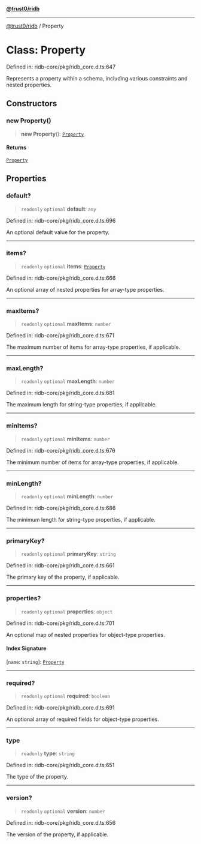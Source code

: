 [**@trust0/ridb**](../README.md)

***

[@trust0/ridb](../README.md) / Property

# Class: Property

Defined in: ridb-core/pkg/ridb\_core.d.ts:647

Represents a property within a schema, including various constraints and nested properties.

## Constructors

### new Property()

> **new Property**(): [`Property`](Property.md)

#### Returns

[`Property`](Property.md)

## Properties

### default?

> `readonly` `optional` **default**: `any`

Defined in: ridb-core/pkg/ridb\_core.d.ts:696

An optional default value for the property.

***

### items?

> `readonly` `optional` **items**: [`Property`](Property.md)

Defined in: ridb-core/pkg/ridb\_core.d.ts:666

An optional array of nested properties for array-type properties.

***

### maxItems?

> `readonly` `optional` **maxItems**: `number`

Defined in: ridb-core/pkg/ridb\_core.d.ts:671

The maximum number of items for array-type properties, if applicable.

***

### maxLength?

> `readonly` `optional` **maxLength**: `number`

Defined in: ridb-core/pkg/ridb\_core.d.ts:681

The maximum length for string-type properties, if applicable.

***

### minItems?

> `readonly` `optional` **minItems**: `number`

Defined in: ridb-core/pkg/ridb\_core.d.ts:676

The minimum number of items for array-type properties, if applicable.

***

### minLength?

> `readonly` `optional` **minLength**: `number`

Defined in: ridb-core/pkg/ridb\_core.d.ts:686

The minimum length for string-type properties, if applicable.

***

### primaryKey?

> `readonly` `optional` **primaryKey**: `string`

Defined in: ridb-core/pkg/ridb\_core.d.ts:661

The primary key of the property, if applicable.

***

### properties?

> `readonly` `optional` **properties**: `object`

Defined in: ridb-core/pkg/ridb\_core.d.ts:701

An optional map of nested properties for object-type properties.

#### Index Signature

\[`name`: `string`\]: [`Property`](Property.md)

***

### required?

> `readonly` `optional` **required**: `boolean`

Defined in: ridb-core/pkg/ridb\_core.d.ts:691

An optional array of required fields for object-type properties.

***

### type

> `readonly` **type**: `string`

Defined in: ridb-core/pkg/ridb\_core.d.ts:651

The type of the property.

***

### version?

> `readonly` `optional` **version**: `number`

Defined in: ridb-core/pkg/ridb\_core.d.ts:656

The version of the property, if applicable.
